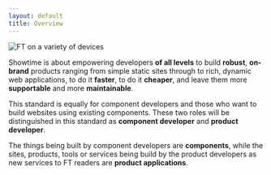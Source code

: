 ```yaml
---
layout: default
title: Overview
---
```


<img src='{{ site.baseurl }}/img/devices.png' alt='FT on a variety of devices' class='transparent' />

<p class="alert-big">Showtime is about empowering developers <b>of all levels</b> to build <b>robust</b>, <b>on-brand</b> products ranging from simple static sites through to rich, dynamic web applications, to do it <b>faster</b>, to do it <b>cheaper</b>, and leave them more <b>supportable</b> and more <b>maintainable</b>.</p>

This standard is equally for component developers and those who want to build websites using existing components.  These two roles will be distinguished in this standard as **component developer** and **product developer**.

The things being built by component developers are **components**, while the sites, products, tools or services being build by the product developers as new services to FT readers are **product applications**.
